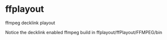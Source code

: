 # ffplayout
ffmpeg decklink playout

Notice the decklink enabled ffmpeg build in ffplayout/ffPlayout/FFMPEG/bin
